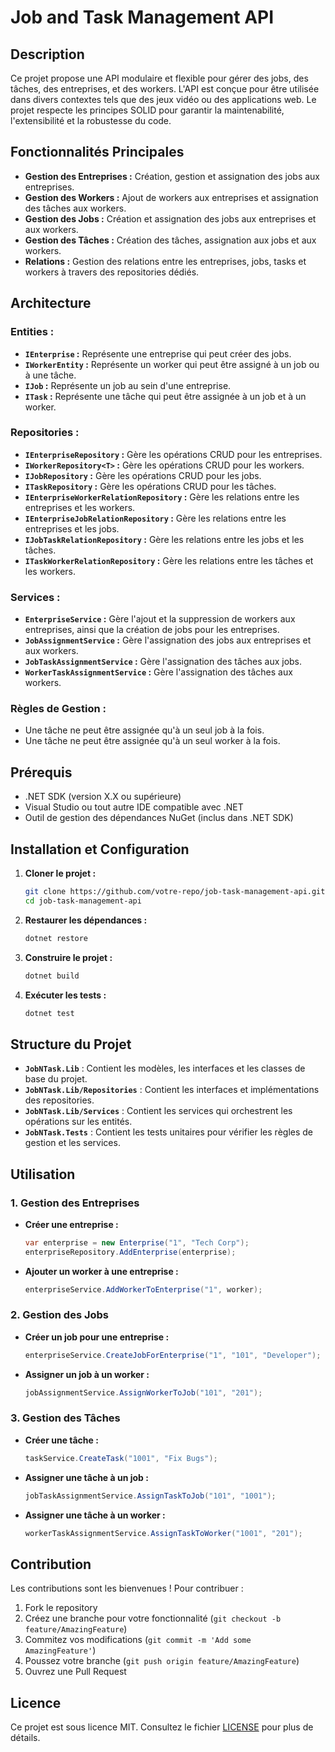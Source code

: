 
# **Job and Task Management API**

## **Description**

Ce projet propose une API modulaire et flexible pour gérer des jobs, des tâches, des entreprises, et des workers. L'API est conçue pour être utilisée dans divers contextes tels que des jeux vidéo ou des applications web. Le projet respecte les principes SOLID pour garantir la maintenabilité, l'extensibilité et la robustesse du code.

## **Fonctionnalités Principales**

- **Gestion des Entreprises :** Création, gestion et assignation des jobs aux entreprises.
- **Gestion des Workers :** Ajout de workers aux entreprises et assignation des tâches aux workers.
- **Gestion des Jobs :** Création et assignation des jobs aux entreprises et aux workers.
- **Gestion des Tâches :** Création des tâches, assignation aux jobs et aux workers.
- **Relations :** Gestion des relations entre les entreprises, jobs, tasks et workers à travers des repositories dédiés.

## **Architecture**

### **Entities :**
- **`IEnterprise` :** Représente une entreprise qui peut créer des jobs.
- **`IWorkerEntity` :** Représente un worker qui peut être assigné à un job ou à une tâche.
- **`IJob` :** Représente un job au sein d'une entreprise.
- **`ITask` :** Représente une tâche qui peut être assignée à un job et à un worker.

### **Repositories :**
- **`IEnterpriseRepository` :** Gère les opérations CRUD pour les entreprises.
- **`IWorkerRepository<T>` :** Gère les opérations CRUD pour les workers.
- **`IJobRepository` :** Gère les opérations CRUD pour les jobs.
- **`ITaskRepository` :** Gère les opérations CRUD pour les tâches.
- **`IEnterpriseWorkerRelationRepository` :** Gère les relations entre les entreprises et les workers.
- **`IEnterpriseJobRelationRepository` :** Gère les relations entre les entreprises et les jobs.
- **`IJobTaskRelationRepository` :** Gère les relations entre les jobs et les tâches.
- **`ITaskWorkerRelationRepository` :** Gère les relations entre les tâches et les workers.

### **Services :**
- **`EnterpriseService` :** Gère l'ajout et la suppression de workers aux entreprises, ainsi que la création de jobs pour les entreprises.
- **`JobAssignmentService` :** Gère l'assignation des jobs aux entreprises et aux workers.
- **`JobTaskAssignmentService` :** Gère l'assignation des tâches aux jobs.
- **`WorkerTaskAssignmentService` :** Gère l'assignation des tâches aux workers.

### **Règles de Gestion :**
- Une tâche ne peut être assignée qu'à un seul job à la fois.
- Une tâche ne peut être assignée qu'à un seul worker à la fois.

## **Prérequis**

- .NET SDK (version X.X ou supérieure)
- Visual Studio ou tout autre IDE compatible avec .NET
- Outil de gestion des dépendances NuGet (inclus dans .NET SDK)

## **Installation et Configuration**

1. **Cloner le projet :**
   ```bash
   git clone https://github.com/votre-repo/job-task-management-api.git
   cd job-task-management-api
   ```

2. **Restaurer les dépendances :**
   ```bash
   dotnet restore
   ```

3. **Construire le projet :**
   ```bash
   dotnet build
   ```

4. **Exécuter les tests :**
   ```bash
   dotnet test
   ```

## **Structure du Projet**

- **`JobNTask.Lib`** : Contient les modèles, les interfaces et les classes de base du projet.
- **`JobNTask.Lib/Repositories`** : Contient les interfaces et implémentations des repositories.
- **`JobNTask.Lib/Services`** : Contient les services qui orchestrent les opérations sur les entités.
- **`JobNTask.Tests`** : Contient les tests unitaires pour vérifier les règles de gestion et les services.

## **Utilisation**

### **1. Gestion des Entreprises**

- **Créer une entreprise :**
  ```csharp
  var enterprise = new Enterprise("1", "Tech Corp");
  enterpriseRepository.AddEnterprise(enterprise);
  ```

- **Ajouter un worker à une entreprise :**
  ```csharp
  enterpriseService.AddWorkerToEnterprise("1", worker);
  ```

### **2. Gestion des Jobs**

- **Créer un job pour une entreprise :**
  ```csharp
  enterpriseService.CreateJobForEnterprise("1", "101", "Developer");
  ```

- **Assigner un job à un worker :**
  ```csharp
  jobAssignmentService.AssignWorkerToJob("101", "201");
  ```

### **3. Gestion des Tâches**

- **Créer une tâche :**
  ```csharp
  taskService.CreateTask("1001", "Fix Bugs");
  ```

- **Assigner une tâche à un job :**
  ```csharp
  jobTaskAssignmentService.AssignTaskToJob("101", "1001");
  ```

- **Assigner une tâche à un worker :**
  ```csharp
  workerTaskAssignmentService.AssignTaskToWorker("1001", "201");
  ```

## **Contribution**

Les contributions sont les bienvenues ! Pour contribuer :

1. Fork le repository
2. Créez une branche pour votre fonctionnalité (`git checkout -b feature/AmazingFeature`)
3. Commitez vos modifications (`git commit -m 'Add some AmazingFeature'`)
4. Poussez votre branche (`git push origin feature/AmazingFeature`)
5. Ouvrez une Pull Request

## **Licence**

Ce projet est sous licence MIT. Consultez le fichier [LICENSE](LICENSE) pour plus de détails.
